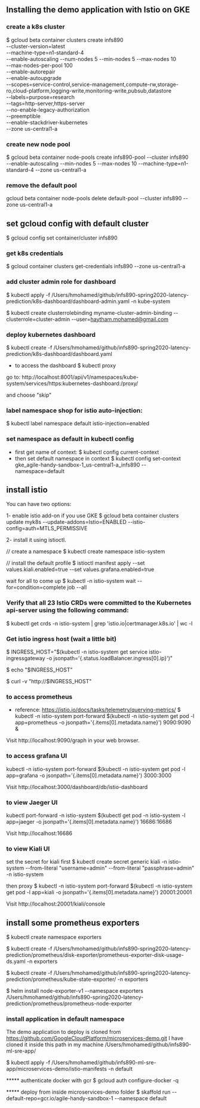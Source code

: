 ## Installing the demo application with Istio on GKE

### create a k8s cluster

$ gcloud beta container clusters create infs890 \
  --cluster-version=latest \
  --machine-type=n1-standard-4 \
  --enable-autoscaling --num-nodes 5 --min-nodes 5 --max-nodes 10 \
  --max-nodes-per-pool 100 \
  --enable-autorepair \
  --enable-autoupgrade \
  --scopes=service-control,service-management,compute-rw,storage-ro,cloud-platform,logging-write,monitoring-write,pubsub,datastore \
  --labels=purpose=research \
  --tags=http-server,https-server \
  --no-enable-legacy-authorization \
  --preemptible \
  --enable-stackdriver-kubernetes \
  --zone us-central1-a

### create new node pool
$ gcloud beta container node-pools create infs890-pool --cluster infs890 \
    --enable-autoscaling --min-nodes 5 --max-nodes 10 --machine-type=n1-standard-4 --zone us-central1-a   

### remove the default pool
gcloud beta container node-pools delete default-pool --cluster infs890 --zone us-central1-a  

## set gcloud config with default cluster
$ gcloud config set container/cluster infs890

### get k8s credentials
$ gcloud container clusters get-credentials infs890 --zone us-central1-a

### add cluster admin role for dashboard
$ kubectl apply -f /Users/hmohamed/github/infs890-spring2020-latency-prediction/k8s-dashboard/dashboard-admin.yaml -n kube-system

$ kubectl create clusterrolebinding myname-cluster-admin-binding --clusterrole=cluster-admin --user=haytham.mohamed@gmail.com 

### deploy kubernetes dashboard
$ kubectl create -f /Users/hmohamed/github/infs890-spring2020-latency-prediction/k8s-dashboard/dashboard.yaml

- to access the dashboard
$ kubectl proxy

go to:
http://localhost:8001/api/v1/namespaces/kube-system/services/https:kubernetes-dashboard:/proxy/

and choose "skip"

### label namespace shop for istio auto-injection:
$ kubectl label namespace default istio-injection=enabled

### set namespace as default in kubectl config
- first get name of context:
$ kubectl config current-context
- then set default namespace in context
$ kubectl config set-context gke_agile-handy-sandbox-1_us-central1-a_infs890 --namespace=default

## install istio 

You can have two options:

1- enable istio add-on if you use GKE
$ gcloud beta container clusters update myk8s --update-addons=Istio=ENABLED --istio-config=auth=MTLS_PERMISSIVE

2- install it using istioctl.

// create a namespace
$ kubectl create namespace istio-system

// install the default profile
$ istioctl manifest apply --set values.kiali.enabled=true --set values.grafana.enabled=true

wait for all to come up
$ kubectl -n istio-system wait --for=condition=complete job --all

### Verify that all 23 Istio CRDs were committed to the Kubernetes api-server using the following command:

$ kubectl get crds -n istio-system | grep 'istio.io\|certmanager.k8s.io' | wc -l

### Get istio ingress host (wait a little bit)
$ INGRESS_HOST="$(kubectl -n istio-system get service istio-ingressgateway -o jsonpath='{.status.loadBalancer.ingress[0].ip}')"

$ echo "$INGRESS_HOST"

$ curl -v "http://$INGRESS_HOST"

### to access prometheus
- reference: https://istio.io/docs/tasks/telemetry/querying-metrics/
$ kubectl -n istio-system port-forward $(kubectl -n istio-system get pod -l app=prometheus -o jsonpath='{.items[0].metadata.name}') 9090:9090 &

Visit http://localhost:9090/graph in your web browser.

### to access grafana UI
kubectl -n istio-system port-forward $(kubectl -n istio-system get pod -l app=grafana -o jsonpath='{.items[0].metadata.name}') 3000:3000

Visit  http://localhost:3000/dashboard/db/istio-dashboard

### to view Jaeger UI
kubectl port-forward -n istio-system $(kubectl get pod -n istio-system -l app=jaeger -o jsonpath='{.items[0].metadata.name}') 16686:16686

Visit http://localhost:16686

### to view Kiali UI
set the secret for kiali first
$ kubectl create secret generic kiali -n istio-system --from-literal "username=admin" --from-literal "passphrase=admin" -n istio-system

then proxy
$ kubectl -n istio-system port-forward $(kubectl -n istio-system get pod -l app=kiali -o jsonpath='{.items[0].metadata.name}') 20001:20001

Visit  http://localhost:20001/kiali/console

## install some prometheus exporters
$ kubectl create namespace exporters

$ kubectl create -f /Users/hmohamed/github/infs890-spring2020-latency-prediction/prometheus/disk-exporter/prometheus-exporter-disk-usage-ds.yaml -n exporters

$ kubectl create -f /Users/hmohamed/github/infs890-spring2020-latency-prediction/prometheus/kube-state-exporter/ -n exporters

$ helm install node-exporter-v1 --namespace exporters /Users/hmohamed/github/infs890-spring2020-latency-prediction/prometheus/prometheus-node-exporter

### install application in default namespace
The demo application to deploy is cloned from https://github.com/GoogleCloudPlatform/microservices-demo.git
I have cloned it inside this path in my machine /Users/hmohamed/github/infs890-ml-sre-app/

$ kubectl apply -f /Users/hmohamed/github/infs890-ml-sre-app/microservices-demo/istio-manifests -n default

***** authenticate docker with gcr
$ gcloud auth configure-docker -q

***** deploy from inside microservices-demo folder
$ skaffold run --default-repo=gcr.io/agile-handy-sandbox-1 --namespace default
